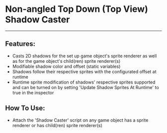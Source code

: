 # Non-angled Top Down (Top View) Shadow Caster
- - - -

## Features:
- Casts 2D shadows for the set up game object's sprite renderer as well as for the game object's child(ren) sprite renderer(s)
- Modifiable shadow color and offset (static variables)
- Shadows follow their respective sprites with the configurated offset at runtime
- Runtime sprite modification of shadows' respective sprites supported and can be turned on by setting 'Update Shadow Sprites At Runtime' to true in the inspector

## How To Use:
- Attach the 'Shadow Caster' script on any game object has a sprite renderer or has child(ren) sprite renderer(s)
